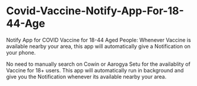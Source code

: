 # Covid-Vaccine-Notify-App-For-18-44-Age
Notify App for COVID Vaccine for 18-44 Aged People: Whenever Vaccine is available nearby your area, this app will automatically give a Notification on your phone.

No need to manually search on Cowin or Aarogya Setu for the availablity of Vaccine for 18+ users.
This app will automatically run in background and give you the Notification whenever its available nearby your area.
